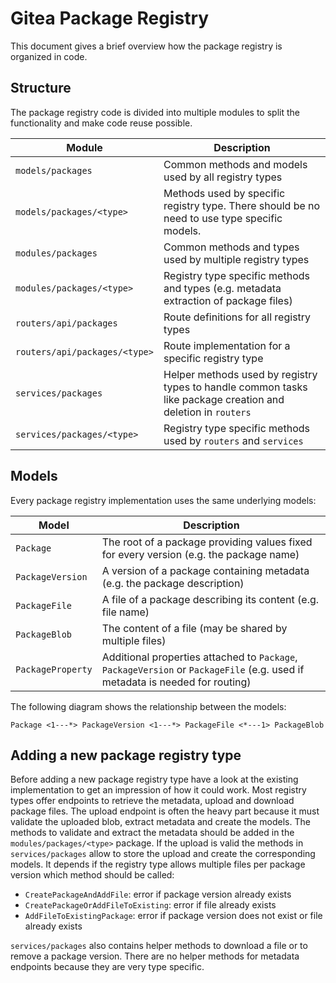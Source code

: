 # Gitea Package Registry

This document gives a brief overview how the package registry is organized in code.

## Structure

The package registry code is divided into multiple modules to split the functionality and make code reuse possible.

| Module | Description |
| - | - |
| `models/packages` | Common methods and models used by all registry types |
| `models/packages/<type>` | Methods used by specific registry type. There should be no need to use type specific models. |
| `modules/packages` | Common methods and types used by multiple registry types |
| `modules/packages/<type>` | Registry type specific methods and types (e.g. metadata extraction of package files) |
| `routers/api/packages` | Route definitions for all registry types |
| `routers/api/packages/<type>` | Route implementation for a specific registry type |
| `services/packages` | Helper methods used by registry types to handle common tasks like package creation and deletion in `routers` |
| `services/packages/<type>` | Registry type specific methods used by `routers` and `services` |

## Models

Every package registry implementation uses the same underlying models:

| Model | Description |
| - | - |
| `Package` | The root of a package providing values fixed for every version (e.g. the package name) |
| `PackageVersion` | A version of a package containing metadata (e.g. the package description) |
| `PackageFile` | A file of a package describing its content (e.g. file name) |
| `PackageBlob` | The content of a file (may be shared by multiple files) |
| `PackageProperty` | Additional properties attached to `Package`, `PackageVersion` or `PackageFile` (e.g. used if metadata is needed for routing) |

The following diagram shows the relationship between the models:
```
Package <1---*> PackageVersion <1---*> PackageFile <*---1> PackageBlob
```

## Adding a new package registry type

Before adding a new package registry type have a look at the existing implementation to get an impression of how it could work.
Most registry types offer endpoints to retrieve the metadata, upload and download package files.
The upload endpoint is often the heavy part because it must validate the uploaded blob, extract metadata and create the models.
The methods to validate and extract the metadata should be added in the `modules/packages/<type>` package.
If the upload is valid the methods in `services/packages` allow to store the upload and create the corresponding models.
It depends if the registry type allows multiple files per package version which method should be called:
- `CreatePackageAndAddFile`: error if package version already exists
- `CreatePackageOrAddFileToExisting`: error if file already exists
- `AddFileToExistingPackage`: error if package version does not exist or file already exists

`services/packages` also contains helper methods to download a file or to remove a package version.
There are no helper methods for metadata endpoints because they are very type specific.

